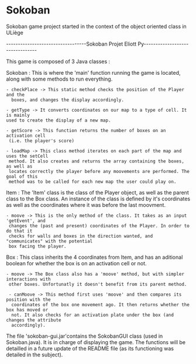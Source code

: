 # Sokoban
Sokoban game project started in the context of the object oriented class in ULiège

----------------------------------Sokoban Projet Eliott Py--------------------------------


This game is composed of 3 Java classes :

Sokoban :
    This is where the 'main' function running the game is located, along with some 
    methods to run everything.

    - checkPlace -> This static method checks the position of the Player and the 
      boxes, and changes the display accordingly.

    - getType -> It converts coordinates on our map to a type of cell. It is mainly 
    used to create the display of a new map.

    - getScore -> This function returns the number of boxes on an activation cell 
     (i.e. the player's score)

    - loadMap -> This class method iterates on each part of the map and uses the setCell
     method. It also creates and returns the array containing the boxes, as well as 
     locates correctly the player before any moovements are performed. The goal of this 
     method was to be called for each new map the user could play on.

Item :
    The 'Item' class is the class of the Player object, as well as the parent class to the 
    Box class. An instance of the class is defined by it's coordinates as well as the 
    coordinates where it was before the last moovment.
    
    - moove -> This is the only method of the class. It takes as an input 'getEvent', and
     changes the (past and present) coordinates of the Player. In order to do that it 
     checks for walls and boxes in the direction wanted, and "communicates" with the potential 
     box facing the player.

Box :
    This class inherits the 4 coordinates from Item, and has an aditional boolean for whether
    the box is on an activation cell or not.

    - moove -> The Box class also has a 'moove' method, but with simpler interactions with
     other boxes. Unfortunatly it doesn't benefit from its parent method.

     - canMoove -> This method first uses 'moove' and then compares its position with the 
      coordinates of the box one movement ago. It then returns whether the box has moved or 
      not. It also checks for an activation plate under the box (and changes the attribute
      accordingly).


The file 'sokoban-gui.jar'contains the SokobanGUI class (used in Sokoban.java). It is in charge of 
displaying the game. The functions will be detailled in a future update of the README file (as its
functioning was detailed in the subject).
